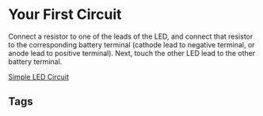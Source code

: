 # Your First Circuit 

Connect a resistor to one of the leads of the LED, and connect that resistor to the corresponding battery terminal (cathode lead to negative terminal, or anode lead to positive terminal). Next, touch the other LED lead to the other battery terminal.  

[Simple LED Circuit](https://circuits-diy.com/wp-content/uploads/2020/02/simple-basic-led-circuit-3v.png)

## Tags
